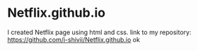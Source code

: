 # Netflix.github.io

I created Netflix page using html and css.
link to my repository: https://github.com/i-shivii/Netflix.github.io
ok